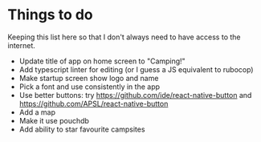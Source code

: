 # Things to do

Keeping this list here so that I don't always need to have access to the internet.

* Update title of app on home screen to "Camping!"
* Add typescript linter for editing (or I guess a JS equivalent to rubocop)
* Make startup screen show logo and name
* Pick a font and use consistently in the app
* Use better buttons: try https://github.com/ide/react-native-button and https://github.com/APSL/react-native-button
* Add a map
* Make it use pouchdb
* Add ability to star favourite campsites
